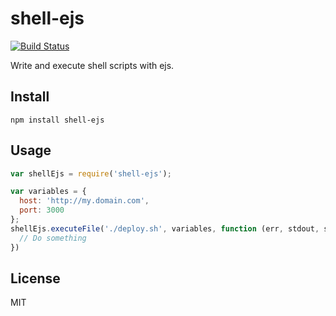 # shell-ejs

[![Build Status](https://travis-ci.org/sungwoncho/shell-ejs.svg?branch=master)](https://travis-ci.org/sungwoncho/shell-ejs)

Write and execute shell scripts with ejs.


## Install

    npm install shell-ejs


## Usage

```js
var shellEjs = require('shell-ejs');

var variables = {
  host: 'http://my.domain.com',
  port: 3000
};
shellEjs.executeFile('./deploy.sh', variables, function (err, stdout, stderr) {
  // Do something
})
```


## License

MIT
